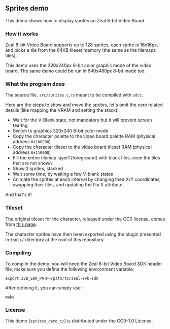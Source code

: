 ## Sprites demo

This demo shows how to display sprites on Zeal 8-bit Video Board:

<!-- [![YouTube video demo](https://img.youtube.com/vi/PeHXfECtwoc/0.jpg)](https://www.youtube.com/shorts/PeHXfECtwoc) -->

### How it works

Zeal 8-bit Video Board supports up to 128 sprites, each sprite is 16x16px, and picks a tile from the 64KB tileset memory (the same as the tilemaps tiles).

This demo uses the 320x240px 8-bit color graphic mode of the video board.
The same demo could be run in 640x480px 8-bit mode too.

### What the program does

The source file, `src/sprites.c`, is meant to be compiled with `sdcc`.

Here are the steps to show and move the sprites, let's omit the core related details (like mapping the VRAM and setting the stack):

* Wait for the V-Blank state, not mandatory but it will prevent screen tearing
* Switch to graphics 320x240 8-bit color mode
* Copy the character palette to the video board palette RAM (physical address `0x100E00`)
* Copy the character tileset to the video board tileset RAM (physical address `0x110000`)
* Fill the entire tilemap layer1 (foreground) with black tiles, even the tiles that are not shown
* Show 2 sprites, stacked
* Wait some time, by waiting a few V-blank states
* Animate the sprites at each interval by changing their X/Y coordinates, swapping their tiles, and updating the flip X attribute.

And that's it!

### Tileset

The original tileset for the character, released under the CC0 license, comes from [this page](https://opengameart.org/content/zelda-like-tilesets-and-sprites).

The character sprites have then been exported using the plugin presented in `tools/` directory at the root of this repository.

### Compiling

To compile the demo, you will need the Zeal 8-bit Video Board SDK header file, make sure you define the following environment variable:
```
export ZVB_SDK_PATH=/path/to/zeal-svb-sdk
```

After defining it, you can simply use:

```
make
```

### License

This demo (`sprites_demo_c/`) is distributed under the CC0-1.0 License.
